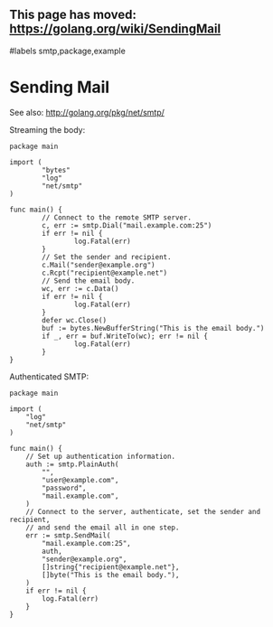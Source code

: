 ## This page has moved: https://golang.org/wiki/SendingMail ##
#labels smtp,package,example

# Sending Mail #

See also: http://golang.org/pkg/net/smtp/

Streaming the body:

```
package main

import (
        "bytes"
        "log"
        "net/smtp"
)

func main() {
        // Connect to the remote SMTP server.
        c, err := smtp.Dial("mail.example.com:25")
        if err != nil {
                log.Fatal(err)
        }
        // Set the sender and recipient.
        c.Mail("sender@example.org")
        c.Rcpt("recipient@example.net")
        // Send the email body.
        wc, err := c.Data()
        if err != nil {
                log.Fatal(err)
        }
        defer wc.Close()
        buf := bytes.NewBufferString("This is the email body.")
        if _, err = buf.WriteTo(wc); err != nil {
                log.Fatal(err)
        }
}
```

Authenticated SMTP:

```
package main

import (
	"log"
	"net/smtp"
)

func main() {
	// Set up authentication information.
	auth := smtp.PlainAuth(
		"",
		"user@example.com",
		"password",
		"mail.example.com",
	)
	// Connect to the server, authenticate, set the sender and recipient,
	// and send the email all in one step.
	err := smtp.SendMail(
		"mail.example.com:25",
		auth,
		"sender@example.org",
		[]string{"recipient@example.net"},
		[]byte("This is the email body."),
	)
	if err != nil {
		log.Fatal(err)
	}
}
```
